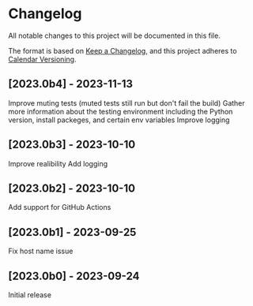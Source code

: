 # Changelog

All notable changes to this project will be documented in this file.

The format is based on [Keep a Changelog](https://keepachangelog.com/en/1.1.0/),
and this project adheres to [Calendar Versioning](https://calver.org).

## [2023.0b4] - 2023-11-13

Improve muting tests (muted tests still run but don't fail the build)
Gather more information about the testing environment including the Python version, install packeges, and certain env variables
Improve logging

## [2023.0b3] - 2023-10-10

Improve realibility
Add logging

## [2023.0b2] - 2023-10-10

Add support for GitHub Actions

## [2023.0b1] - 2023-09-25

Fix host name issue

## [2023.0b0] - 2023-09-24

Initial release
